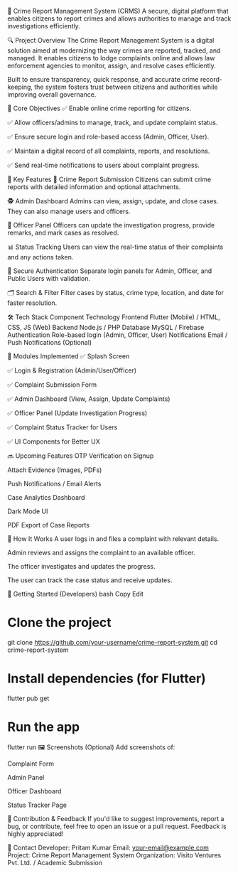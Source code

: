 🚨 Crime Report Management System (CRMS)
A secure, digital platform that enables citizens to report crimes and allows authorities to manage and track investigations efficiently.

🔍 Project Overview
The Crime Report Management System is a digital solution aimed at modernizing the way crimes are reported, tracked, and managed. It enables citizens to lodge complaints online and allows law enforcement agencies to monitor, assign, and resolve cases efficiently.

Built to ensure transparency, quick response, and accurate crime record-keeping, the system fosters trust between citizens and authorities while improving overall governance.

🎯 Core Objectives
✅ Enable online crime reporting for citizens.

✅ Allow officers/admins to manage, track, and update complaint status.

✅ Ensure secure login and role-based access (Admin, Officer, User).

✅ Maintain a digital record of all complaints, reports, and resolutions.

✅ Send real-time notifications to users about complaint progress.

🧩 Key Features
📝 Crime Report Submission
Citizens can submit crime reports with detailed information and optional attachments.

🕵️ Admin Dashboard
Admins can view, assign, update, and close cases. They can also manage users and officers.

👮 Officer Panel
Officers can update the investigation progress, provide remarks, and mark cases as resolved.

📊 Status Tracking
Users can view the real-time status of their complaints and any actions taken.

🔐 Secure Authentication
Separate login panels for Admin, Officer, and Public Users with validation.

🗂️ Search & Filter
Filter cases by status, crime type, location, and date for faster resolution.

🛠️ Tech Stack
Component	Technology
Frontend	Flutter (Mobile) / HTML, CSS, JS (Web)
Backend	Node.js / PHP
Database	MySQL / Firebase
Authentication	Role-based login (Admin, Officer, User)
Notifications	Email / Push Notifications (Optional)

🧪 Modules Implemented
✅ Splash Screen

✅ Login & Registration (Admin/User/Officer)

✅ Complaint Submission Form

✅ Admin Dashboard (View, Assign, Update Complaints)

✅ Officer Panel (Update Investigation Progress)

✅ Complaint Status Tracker for Users

✅ UI Components for Better UX

🔜 Upcoming Features
 OTP Verification on Signup

 Attach Evidence (Images, PDFs)

 Push Notifications / Email Alerts

 Case Analytics Dashboard

 Dark Mode UI

 PDF Export of Case Reports

📌 How It Works
A user logs in and files a complaint with relevant details.

Admin reviews and assigns the complaint to an available officer.

The officer investigates and updates the progress.

The user can track the case status and receive updates.

🚀 Getting Started (Developers)
bash
Copy
Edit
# Clone the project
git clone https://github.com/your-username/crime-report-system.git
cd crime-report-system

# Install dependencies (for Flutter)
flutter pub get

# Run the app
flutter run
🖼 Screenshots (Optional)
Add screenshots of:

Complaint Form

Admin Panel

Officer Dashboard

Status Tracker Page

🤝 Contribution & Feedback
If you'd like to suggest improvements, report a bug, or contribute, feel free to open an issue or a pull request. Feedback is highly appreciated!

📧 Contact
Developer: Pritam Kumar
Email: your-email@example.com
Project: Crime Report Management System
Organization: Visito Ventures Pvt. Ltd. / Academic Submission
